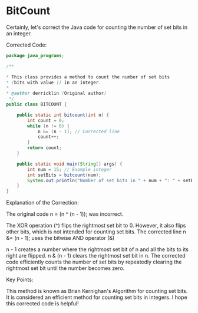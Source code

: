 # BitCount

Certainly, let's correct the Java code for counting the number of set bits in an integer.

Corrected Code:

```java
package java_programs;

/**

* This class provides a method to count the number of set bits
* (bits with value 1) in an integer.
*
* @author derricklin (Original author)
 */
public class BITCOUNT {

    public static int bitcount(int n) {
        int count = 0;
        while (n != 0) {
            n &= (n - 1); // Corrected line
            count++;
        }
        return count;
    }

    public static void main(String[] args) {
        int num = 15; // Example integer
        int setBits = bitcount(num);
        System.out.println("Number of set bits in " + num + ": " + setBits);
    }
}
```

Explanation of the Correction:

The original code n = (n ^ (n - 1)); was incorrect.

The XOR operation (^) flips the rightmost set bit to 0.
However, it also flips other bits, which is not intended for counting set bits.
The corrected line n &= (n - 1); uses the bitwise AND operator (&)

n - 1 creates a number where the rightmost set bit of n and all the bits to its right are flipped.
n & (n - 1) clears the rightmost set bit in n.
The corrected code efficiently counts the number of set bits by repeatedly clearing the rightmost set bit until the number becomes zero.

Key Points:

This method is known as Brian Kernighan's Algorithm for counting set bits.
It is considered an efficient method for counting set bits in integers.
I hope this corrected code is helpful!
